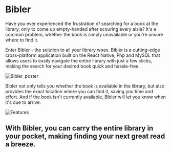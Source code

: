 # Bibler
Have you ever experienced the frustration of searching for a book at the library, only to come up empty-handed after scouring every aisle? It's a common problem, whether the book is simply unavailable or you're unsure where to find it.

Enter Bibler - the solution to all your library woes. Bibler is a cutting-edge cross-platform application built on the React Native, Php and MySQL that allows users to easily navigate the entire library with just a few clicks, making the search for your desired book quick and hassle-free.

![Bibler_poster](https://user-images.githubusercontent.com/41338131/230224692-9b372104-a5c9-44a1-94d2-e98101a02792.jpg)

Bibler not only tells you whether the book is available in the library, but also provides the exact location where you can find it, saving you time and effort. And if the book isn't currently available, Bibler will let you know when it's due to arrive.



![Features](https://user-images.githubusercontent.com/41338131/230225200-3cf2eea9-304b-4c3a-922f-0f72c6a3d092.jpg)

## With Bibler, you can carry the entire library in your pocket, making finding your next great read a breeze.
